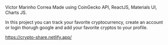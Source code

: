 Victor Marinho Correa
Made using CoinGecko API, ReactJS, Materials UI, Charts JS.

In this project you can track your favorite cryptocurrency, create an account or login thorugh google and add your favorite cryptos to your profile.

https://crypto-share.netlify.app/
